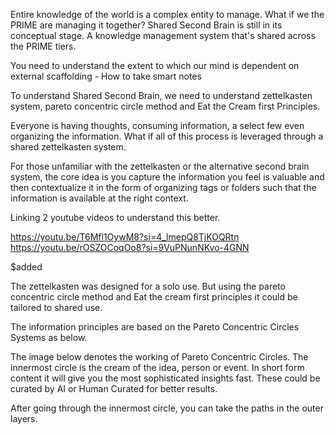 Entire knowledge of the world is a complex entity to manage. What if we the PRIME are managing it together?
Shared Second Brain is still in its conceptual stage.
A knowledge management system that's shared across the PRIME tiers.

You need to understand the extent to which our mind is dependent on external scaffolding -  How to take smart notes

To understand Shared Second Brain, we need to understand  zettelkasten system, pareto concentric circle method and Eat the Cream first Principles.

Everyone is having thoughts, consuming information, a select few even organizing the information. What if all of this process is leveraged through a shared zettelkasten system. 

For those unfamiliar with the zettelkasten or the alternative second brain system, the core idea is you capture the information you feel is valuable and then contextualize it in the form of organizing tags or folders such that the information is available at the right context.

Linking 2 youtube videos to understand this better.

https://youtu.be/T6Mfl1OywM8?si=4_lmepQ8TjKOQRtn
https://youtu.be/rOSZOCoqOo8?si=9VuPNunNKvo-4GNN



$added

The zettelkasten was designed for a solo use. But using the pareto concentric circle method  and Eat the cream first principles it could be tailored to shared use. 

The information principles are based on the Pareto Concentric Circles Systems as below.

The image below denotes the working of Pareto Concentric Circles. The innermost circle is the cream of the idea, person or event. In short form content it will give you the most sophisticated insights fast. These could be curated by AI or Human Curated for better results.

After going through the innermost circle, you can take the paths in the outer layers.